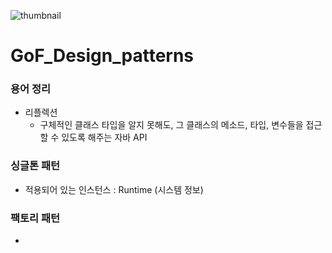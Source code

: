 ![thumbnail](https://user-images.githubusercontent.com/50124623/190166291-13f29b0f-35d5-4862-8518-5ca5c82c8f7d.png)

# GoF_Design_patterns

### 용어 정리
- 리플렉션
  + 구체적인 클래스 타입을 알지 못해도, 그 클래스의 메소드, 타입, 변수들을 접근할 수 있도록 해주는 자바 API

### 싱글톤 패턴
- 적용되어 있는 인스턴스 : Runtime (시스템 정보)

### 팩토리 패턴
- 
